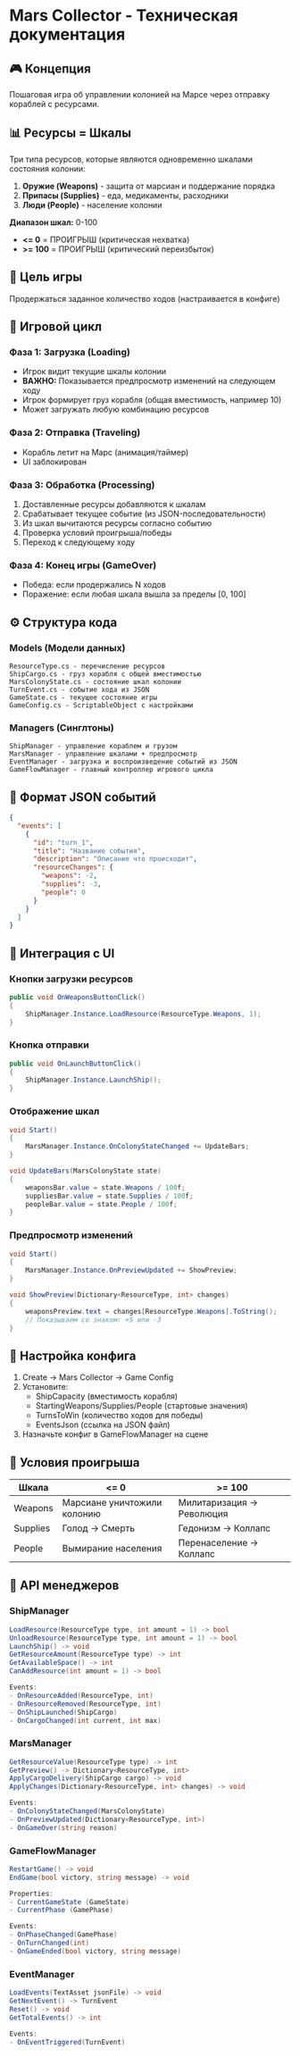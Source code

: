 # Mars Collector - Техническая документация

## 🎮 Концепция
Пошаговая игра об управлении колонией на Марсе через отправку кораблей с ресурсами.

## 📊 Ресурсы = Шкалы
Три типа ресурсов, которые являются одновременно шкалами состояния колонии:

1. **Оружие (Weapons)** - защита от марсиан и поддержание порядка
2. **Припасы (Supplies)** - еда, медикаменты, расходники
3. **Люди (People)** - население колонии

**Диапазон шкал:** 0-100
- **<= 0** = ПРОИГРЫШ (критическая нехватка)
- **>= 100** = ПРОИГРЫШ (критический переизбыток)

## 🎯 Цель игры
Продержаться заданное количество ходов (настраивается в конфиге)

## 🔄 Игровой цикл

### Фаза 1: Загрузка (Loading)
- Игрок видит текущие шкалы колонии
- **ВАЖНО:** Показывается предпросмотр изменений на следующем ходу
- Игрок формирует груз корабля (общая вместимость, например 10)
- Может загружать любую комбинацию ресурсов

### Фаза 2: Отправка (Traveling)
- Корабль летит на Марс (анимация/таймер)
- UI заблокирован

### Фаза 3: Обработка (Processing)
1. Доставленные ресурсы добавляются к шкалам
2. Срабатывает текущее событие (из JSON-последовательности)
3. Из шкал вычитаются ресурсы согласно событию
4. Проверка условий проигрыша/победы
5. Переход к следующему ходу

### Фаза 4: Конец игры (GameOver)
- Победа: если продержались N ходов
- Поражение: если любая шкала вышла за пределы [0, 100]

## ⚙️ Структура кода

### Models (Модели данных)
```
ResourceType.cs - перечисление ресурсов
ShipCargo.cs - груз корабля с общей вместимостью
MarsColonyState.cs - состояние шкал колонии
TurnEvent.cs - событие хода из JSON
GameState.cs - текущее состояние игры
GameConfig.cs - ScriptableObject с настройками
```

### Managers (Синглтоны)
```
ShipManager - управление кораблем и грузом
MarsManager - управление шкалами + предпросмотр
EventManager - загрузка и воспроизведение событий из JSON
GameFlowManager - главный контроллер игрового цикла
```

## 📝 Формат JSON событий

```json
{
  "events": [
    {
      "id": "turn_1",
      "title": "Название события",
      "description": "Описание что происходит",
      "resourceChanges": {
        "weapons": -2,
        "supplies": -3,
        "people": 0
      }
    }
  ]
}
```

## 🎨 Интеграция с UI

### Кнопки загрузки ресурсов
```csharp
public void OnWeaponsButtonClick()
{
    ShipManager.Instance.LoadResource(ResourceType.Weapons, 1);
}
```

### Кнопка отправки
```csharp
public void OnLaunchButtonClick()
{
    ShipManager.Instance.LaunchShip();
}
```

### Отображение шкал
```csharp
void Start()
{
    MarsManager.Instance.OnColonyStateChanged += UpdateBars;
}

void UpdateBars(MarsColonyState state)
{
    weaponsBar.value = state.Weapons / 100f;
    suppliesBar.value = state.Supplies / 100f;
    peopleBar.value = state.People / 100f;
}
```

### Предпросмотр изменений
```csharp
void Start()
{
    MarsManager.Instance.OnPreviewUpdated += ShowPreview;
}

void ShowPreview(Dictionary<ResourceType, int> changes)
{
    weaponsPreview.text = changes[ResourceType.Weapons].ToString();
    // Показываем со знаком: +5 или -3
}
```

## 🔧 Настройка конфига

1. Create → Mars Collector → Game Config
2. Установите:
   - ShipCapacity (вместимость корабля)
   - StartingWeapons/Supplies/People (стартовые значения)
   - TurnsToWin (количество ходов для победы)
   - EventsJson (ссылка на JSON файл)
3. Назначьте конфиг в GameFlowManager на сцене

## 🎲 Условия проигрыша

| Шкала | <= 0 | >= 100 |
|-------|------|--------|
| Weapons | Марсиане уничтожили колонию | Милитаризация → Революция |
| Supplies | Голод → Смерть | Гедонизм → Коллапс |
| People | Вымирание населения | Перенаселение → Коллапс |

## 🎯 API менеджеров

### ShipManager
```csharp
LoadResource(ResourceType type, int amount = 1) -> bool
UnloadResource(ResourceType type, int amount = 1) -> bool
LaunchShip() -> void
GetResourceAmount(ResourceType type) -> int
GetAvailableSpace() -> int
CanAddResource(int amount = 1) -> bool

Events:
- OnResourceAdded(ResourceType, int)
- OnResourceRemoved(ResourceType, int)
- OnShipLaunched(ShipCargo)
- OnCargoChanged(int current, int max)
```

### MarsManager
```csharp
GetResourceValue(ResourceType type) -> int
GetPreview() -> Dictionary<ResourceType, int>
ApplyCargoDelivery(ShipCargo cargo) -> void
ApplyChanges(Dictionary<ResourceType, int> changes) -> void

Events:
- OnColonyStateChanged(MarsColonyState)
- OnPreviewUpdated(Dictionary<ResourceType, int>)
- OnGameOver(string reason)
```

### GameFlowManager
```csharp
RestartGame() -> void
EndGame(bool victory, string message) -> void

Properties:
- CurrentGameState (GameState)
- CurrentPhase (GamePhase)

Events:
- OnPhaseChanged(GamePhase)
- OnTurnChanged(int)
- OnGameEnded(bool victory, string message)
```

### EventManager
```csharp
LoadEvents(TextAsset jsonFile) -> void
GetNextEvent() -> TurnEvent
Reset() -> void
GetTotalEvents() -> int

Events:
- OnEventTriggered(TurnEvent)
```

